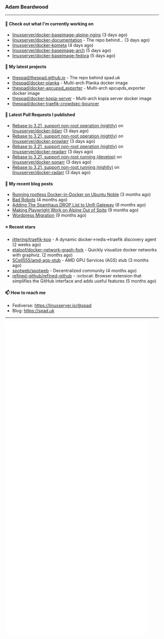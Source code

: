 ### Adam Beardwood
---
#### 👷 Check out what I'm currently working on

- [linuxserver/docker-baseimage-alpine-nginx](https://github.com/linuxserver/docker-baseimage-alpine-nginx) (3 days ago)
- [linuxserver/docker-documentation](https://github.com/linuxserver/docker-documentation) - The repo behind... (3 days ago)
- [linuxserver/docker-kometa](https://github.com/linuxserver/docker-kometa) (4 days ago)
- [linuxserver/docker-baseimage-arch](https://github.com/linuxserver/docker-baseimage-arch) (5 days ago)
- [linuxserver/docker-baseimage-fedora](https://github.com/linuxserver/docker-baseimage-fedora) (5 days ago)

#### 🌱 My latest projects

- [thespad/thespad.github.io](https://github.com/thespad/thespad.github.io) - The repo behind spad.uk
- [thespad/docker-planka](https://github.com/thespad/docker-planka) - Multi-arch Planka docker image
- [thespad/docker-apcupsd_exporter](https://github.com/thespad/docker-apcupsd_exporter) - Multi-arch apcupds_exporter docker image
- [thespad/docker-kopia-server](https://github.com/thespad/docker-kopia-server) - Multi-arch kopia server docker image 
- [thespad/docker-traefik-crowdsec-bouncer](https://github.com/thespad/docker-traefik-crowdsec-bouncer)

#### 🔨 Latest Pull Requests I published

- [Rebase to 3.21, support non-root operation (nightly)](https://github.com/linuxserver/docker-lidarr/pull/109) on [linuxserver/docker-lidarr](https://github.com/linuxserver/docker-lidarr) (3 days ago)
- [Rebase to 3.21, support non-root operation (nightly)](https://github.com/linuxserver/docker-prowlarr/pull/65) on [linuxserver/docker-prowlarr](https://github.com/linuxserver/docker-prowlarr) (3 days ago)
- [Rebase to 3.21, support non-root operation (nightly)](https://github.com/linuxserver/docker-readarr/pull/42) on [linuxserver/docker-readarr](https://github.com/linuxserver/docker-readarr) (3 days ago)
- [Rebase to 3.21, support non-root running (develop)](https://github.com/linuxserver/docker-sonarr/pull/306) on [linuxserver/docker-sonarr](https://github.com/linuxserver/docker-sonarr) (3 days ago)
- [Rebase to 3.21, support non-root running (nightly)](https://github.com/linuxserver/docker-radarr/pull/241) on [linuxserver/docker-radarr](https://github.com/linuxserver/docker-radarr) (3 days ago)

#### 📜 My recent blog posts

- [Running rootless Docker-in-Docker on Ubuntu Noble](https://www.spad.uk/posts/rootless-dind-noble/) (3 months ago)
- [Bad Robots](https://www.spad.uk/posts/bad-robots/) (4 months ago)
- [Adding The Spamhaus DROP List to Unifi Gateway](https://www.spad.uk/posts/adding-spamhaus-drop-list-to-unifi-gateway/) (8 months ago)
- [Making Playwright Work on Alpine Out of Spite](https://www.spad.uk/posts/making-playwright-work-on-alpine-out-of-spite/) (9 months ago)
- [Wordpress Migration](https://www.spad.uk/posts/wordpress-migration/) (9 months ago)

#### ⭐ Recent stars

- [jittering/traefik-kop](https://github.com/jittering/traefik-kop) - A dynamic docker-&gt;redis-&gt;traefik discovery agent (2 weeks ago)
- [etaloof/docker-network-graph-fork](https://github.com/etaloof/docker-network-graph-fork) - Quickly visualize docker networks with graphviz. (2 months ago)
- [SCell555/amd-ags-stub](https://github.com/SCell555/amd-ags-stub) - AMD GPU Services (AGS) stub (3 months ago)
- [spotweb/spotweb](https://github.com/spotweb/spotweb) - Decentralized community (4 months ago)
- [refined-github/refined-github](https://github.com/refined-github/refined-github) - :octocat: Browser extension that simplifies the GitHub interface and adds useful features (5 months ago)

#### 📫 How to reach me
- Fediverse: https://linuxserver.io/@spad
- Blog: https://spad.uk
---
<img src="https://raw.githubusercontent.com/thespad/thespad/main/github-metrics.svg">

